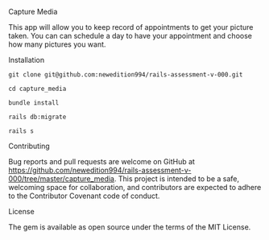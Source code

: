 Capture Media

This app will allow you to keep record of appointments to get your picture taken. You can can schedule a day to have your appointment and choose how many pictures you want.

Installation

```
git clone git@github.com:newedition994/rails-assessment-v-000.git

cd capture_media

bundle install

rails db:migrate

rails s
```

Contributing 

Bug reports and pull requests are welcome on GitHub at https://github.com/newedition994/rails-assessment-v-000/tree/master/capture_media. This project is intended to be a safe, welcoming space for collaboration, and contributors are expected to adhere to the Contributor Covenant code of conduct.

License

The gem is available as open source under the terms of the MIT License.
